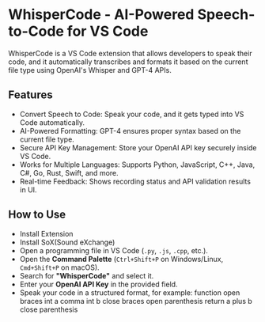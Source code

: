 # WhisperCode - AI-Powered Speech-to-Code for VS Code

WhisperCode is a VS Code extension that allows developers to speak their code, and it automatically transcribes and formats it based on the current file type using OpenAI's Whisper and GPT-4 APIs.

## Features

- Convert Speech to Code: Speak your code, and it gets typed into VS Code automatically.
- AI-Powered Formatting: GPT-4 ensures proper syntax based on the current file type.
- Secure API Key Management: Store your OpenAI API key securely inside VS Code.
- Works for Multiple Languages: Supports Python, JavaScript, C++, Java, C#, Go, Rust, Swift, and more.
- Real-time Feedback: Shows recording status and API validation results in UI.

## How to Use
- Install Extension
- Install SoX(Sound eXchange)
- Open a programming file in VS Code (`.py`, `.js`, `.cpp`, etc.).
- Open the **Command Palette** (`Ctrl+Shift+P` on Windows/Linux, `Cmd+Shift+P` on macOS).
- Search for **"WhisperCode"** and select it.
- Enter your **OpenAI API Key** in the provided field.
- Speak your code in a structured format, for example: function open braces int a comma int b close braces open parenthesis return a plus b close parenthesis
  
